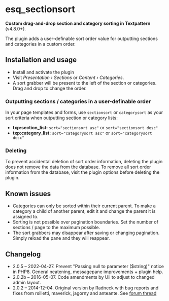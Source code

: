 # esq_sectionsort

**Custom drag-and-drop section and category sorting in Textpattern** (v4.8.0+).

The plugin adds a user-definable sort order value for outputting sections and categories in a custom order.


## Installation and usage

- Install and activate the plugin
- Visit _Presentation › Sections_ or _Content › Categories_.
- A sort grabber will be present to the left of the section or categories. Drag and drop to change the order.

### Outputting sections / categories in a user-definable order

In your page templates and forms, use `sectionsort` or `categorysort` as your sort criteria when outputting section or category lists:

- **txp:section_list:** `sort="sectionsort asc"` or `sort="sectionsort desc"`
- **txp:category_list:** `sort="categorysort asc"` or `sort="categorysort desc"`

### Deleting

To prevent accidental deletion of sort order information, deleting the plugin does not remove the data from the database. To remove all sort order information from the database, visit the plugin options before deleting the plugin.


## Known issues

- Categories can only be sorted within their current parent. To make a category a child of another parent, edit it and change the parent it is assigned to.
- Sorting is not possible over pagination boundaries. Set the number of sections / page to the maximum possible.
- The sort grabbers may disappear after saving or changing pagination. Simply reload the pane and they will reappear.


## Changelog

- 2.0.5 – 2022-04-27. Prevent "Passing null to parameter ($string)" notice in PHP8. General neatening, messagepane improvements + plugin help.
- 2.0.2b – 2016-05-07. Code amendments by Uli to adjust to changed admin layout.
- 2.0.2 – 2014-12-04. Original version by Radneck with bug reports and fixes from rsilletti, maverick, jagorny and anteante. See [forum thread](https://forum.textpattern.com/viewtopic.php?id=34637)